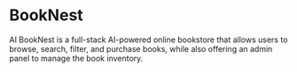 # BookNest
AI BookNest is a full-stack AI-powered online bookstore that allows users to browse, search, filter, and purchase books, while also offering an admin panel to manage the book inventory.
